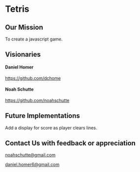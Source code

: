 # Tetris
## Our Mission

To create a javascript game.

## Visionaries

#### Daniel Homer
https://github.com/dchome

#### Noah Schutte
https://github.com/noahschutte

## Future Implementations
Add a display for score as player clears lines.

## Contact Us with feedback or appreciation
noahschutte@gmail.com

daniel.homer6@gmail.com
